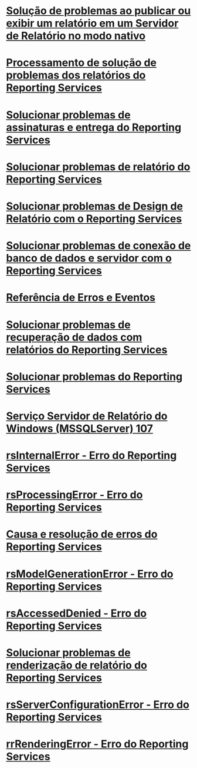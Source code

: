 # [Solução de problemas ao publicar ou exibir um relatório em um Servidor de Relatório no modo nativo](troubleshoot-publishing-or-viewing-a-report-on-a-native-mode-report-server.md)
# [Processamento de solução de problemas dos relatórios do Reporting Services](troubleshoot-processing-of-reporting-services-reports.md)
# [Solucionar problemas de assinaturas e entrega do Reporting Services](troubleshoot-reporting-services-subscriptions-and-delivery.md)
# [Solucionar problemas de relatório do Reporting Services](troubleshoot-reporting-services-report-issues.md)
# [Solucionar problemas de Design de Relatório com o Reporting Services](troubleshoot-report-design-issues-with-reporting-services.md)
# [Solucionar problemas de conexão de banco de dados e servidor com o Reporting Services](troubleshoot-server-and-database-connection-problems-with-reporting-services.md)
# [Referência de Erros e Eventos](errors-and-events-reference-reporting-services.md)
# [Solucionar problemas de recuperação de dados com relatórios do Reporting Services](troubleshoot-data-retrieval-issues-with-reporting-services-reports.md)
# [Solucionar problemas do Reporting Services](troubleshoot-reporting-services.md)
# [Serviço Servidor de Relatório do Windows (MSSQLServer) 107](report-server-windows-service-mssqlserver-107.md)
# [rsInternalError - Erro do Reporting Services](rsinternalerror-reporting-services-error.md)
# [rsProcessingError - Erro do Reporting Services](rsprocessingerror-reporting-services-error.md)
# [Causa e resolução de erros do Reporting Services](cause-and-resolution-of-reporting-services-errors.md)
# [rsModelGenerationError - Erro do Reporting Services](rsmodelgenerationerror-reporting-services-error.md)
# [rsAccessedDenied - Erro do Reporting Services](rsaccesseddenied-reporting-services-error.md)
# [Solucionar problemas de renderização de relatório do Reporting Services](troubleshoot-reporting-services-report-rendering-issues.md)
# [rsServerConfigurationError - Erro do Reporting Services](rsserverconfigurationerror-reporting-services-error.md)
# [rrRenderingError - Erro do Reporting Services](rrrenderingerror-reporting-services-error.md)

